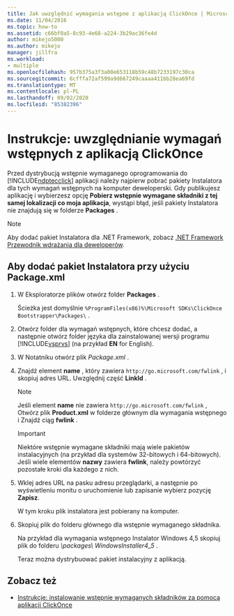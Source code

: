 ```yaml
---
title: Jak uwzględnić wymagania wstępne z aplikacją ClickOnce | Microsoft Docs
ms.date: 11/04/2016
ms.topic: how-to
ms.assetid: c66bf0a5-8c93-4e68-a224-3b29ac36fe4d
author: mikejo5000
ms.author: mikejo
manager: jillfra
ms.workload:
- multiple
ms.openlocfilehash: 957b375a3f3a00e653118b59c48b7233197c30ca
ms.sourcegitcommit: 6cfffa72af599a9d667249caaaa411bb28ea69fd
ms.translationtype: MT
ms.contentlocale: pl-PL
ms.lasthandoff: 09/02/2020
ms.locfileid: "85382396"
---
```

# <a name="how-to-include-prerequisites-with-a-clickonce-application"></a>Instrukcje: uwzględnianie wymagań wstępnych z aplikacją ClickOnce
Przed dystrybucją wstępnie wymaganego oprogramowania do [!INCLUDE[ndptecclick](../deployment/includes/ndptecclick_md.md)] aplikacji należy najpierw pobrać pakiety Instalatora dla tych wymagań wstępnych na komputer deweloperski. Gdy publikujesz aplikację i wybierzesz opcję **Pobierz wstępnie wymagane składniki z tej samej lokalizacji co moja aplikacja**, wystąpi błąd, jeśli pakiety Instalatora nie znajdują się w folderze **Packages** .

> [!NOTE]
> Aby dodać pakiet Instalatora dla .NET Framework, zobacz [.NET Framework Przewodnik wdrażania dla deweloperów](/dotnet/framework/deployment/deployment-guide-for-developers).

## <a name="to-add-an-installer-package-by-using-packagexml"></a><a name="Package"></a> Aby dodać pakiet Instalatora przy użyciu Package.xml

1. W Eksploratorze plików otwórz folder **Packages** .

    Ścieżka jest domyślnie `%ProgramFiles(x86)%\Microsoft SDKs\ClickOnce Bootstrapper\Packages\` .

2. Otwórz folder dla wymagań wstępnych, które chcesz dodać, a następnie otwórz folder języka dla zainstalowanej wersji programu [!INCLUDE[vsprvs](../code-quality/includes/vsprvs_md.md)] (na przykład **EN** for English).

3. W Notatniku otwórz plik *Package.xml* .

4. Znajdź element **name** , który zawiera `http://go.microsoft.com/fwlink` , i skopiuj adres URL. Uwzględnij część **LinkId** .

   > [!NOTE]
   > Jeśli element **name** nie zawiera `http://go.microsoft.com/fwlink` , Otwórz plik **Product.xml** w folderze głównym dla wymagania wstępnego i Znajdź ciąg **fwlink** .

   > [!IMPORTANT]
   > Niektóre wstępnie wymagane składniki mają wiele pakietów instalacyjnych (na przykład dla systemów 32-bitowych i 64-bitowych). Jeśli wiele elementów **nazwy** zawiera **fwlink**, należy powtórzyć pozostałe kroki dla każdego z nich.

5. Wklej adres URL na pasku adresu przeglądarki, a następnie po wyświetleniu monitu o uruchomienie lub zapisanie wybierz pozycję **Zapisz**.

    W tym kroku plik instalatora jest pobierany na komputer.

6. Skopiuj plik do folderu głównego dla wstępnie wymaganego składnika.

    Na przykład dla wymagania wstępnego Instalator Windows 4,5 skopiuj plik do folderu *\packages\ WindowsInstaller4_5* .

    Teraz można dystrybuować pakiet instalacyjny z aplikacją.

## <a name="see-also"></a>Zobacz też
- [Instrukcje: instalowanie wstępnie wymaganych składników za pomocą aplikacji ClickOnce](../deployment/how-to-install-prerequisites-with-a-clickonce-application.md)
